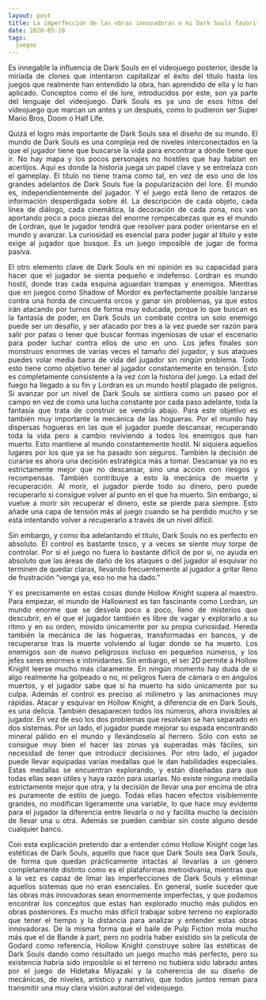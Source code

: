 ```yaml
---
layout: post
title: La imperfección de las obras innovadoras o mi Dark Souls favorito es Hollow Knight
date: 2020-05-10
tags:
  juegos
---
```

<p style='text-align: justify;'>Es innegable la influencia de Dark Souls en el videojuego posterior, desde la miríada de clones que intentaron capitalizar el éxito del título hasta los juegos que realmente han entendido la obra, han aprendido de ella y lo han aplicado. Conceptos como el de lore, introducidos por este, son ya parte del lenguaje del videojuego. Dark Souls es ya uno de esos hitos del videojuego que marcan un antes y un después, como lo pudieron ser Super Mario Bros, Doom o Half Life.</p>

<p style='text-align: justify;'>Quizá el logro más importante de Dark Souls sea el diseño de su mundo. El mundo de Dark Souls es una compleja red de niveles interconectados en la que el jugador tiene que buscarse la vida para encontrar a dónde tiene que ir. No hay mapa y los pocos personajes no hostiles que hay hablan en acertijos. Aquí es donde la historia juega un papel clave y se entrelaza con el gameplay. El título no tiene trama como tal, en vez de eso uno de los grandes adelantos de Dark Souls fue la popularización del lore. El mundo es, independientemente del jugador. Y el juego está lleno de retazos de información desperdigada sobre él. La descripción de cada objeto, cada línea de diálogo, cada cinemática, la decoración de cada zona, nos van aportando poco a poco piezas del enorme rompecabezas que es el mundo de Lordran, que le jugador tendrá que resolver para poder orientarse en el mundo y avanzar. La curiosidad es esencial para poder jugar al título y este exige al jugador que busque. Es un juego imposible de jugar de forma pasiva.</p>

<p style='text-align: justify;'>El otro elemento clave de Dark Souls en mi opinión es su capacidad para hacer que el jugador se sienta pequeño e indefenso. Lordran es mundo hostil, donde tras cada esquina aguardan trampas y enemigos. Mientras que en juegos como Shadow of Mordor es perfectamente posible lanzarse contra una horda de cincuenta orcos y ganar sin problemas, ya que estos irán atacando por turnos de forma muy educada, porque lo que buscan es la fantasía de poder, en Dark Souls un combate contra un solo enemigo puede ser un desafío, y ser atacado por tres a la vez puede ser razón para salir por patas o tener que buscar formas ingeniosas de usar el escenario para poder luchar contra ellos de uno en uno. Los jefes finales son monstruos enormes de varias veces el tamaño del jugador, y sus ataques puedes volar media barra de vida del jugador sin ningún problema. Todo esto tiene como objetivo tener al jugador constantemente en tensión. Esto es completamente consistente a la vez con la historia del juego. La edad del fuego ha llegado a su fin y Lordran es un mundo hostil plagado de peligros. Si avanzar por un nivel de Dark Souls se sintiera como un paseo por el campo en vez de como una lucha constante por cada paso adelante, toda la fantasía que trata de construir se vendría abajo. Para este objetivo es también muy importante la mecánica de las hogueras. Por el mundo hay dispersas hogueras en las que el jugador puede descansar, recuperando toda la vida pero a cambio reviviendo a todos los enemigos que han muerto. Esto mantiene al mundo constantemente hostil. Ni siquiera aquellos lugares por los que ya se ha pasado son seguros. También la decisión de curarse es ahora una decisión estratégica más a tomar. Descansar ya no es estrictamente mejor que no descansar, sino una acción con riesgos y recompensas. También contribuye a esto la mecánica de muerte y recuperación. Al morir, el jugador pierde todo su dinero, pero puede recuperarlo si consigue volver al punto en el que ha muerto. Sin embargo, si vuelve a morir sin recuperar el dinero, este se pierde para siempre. Esto añade una capa de tensión más al juego cuando se ha perdido mucho y se está intentando volver a recuperarlo a través de un nivel difícil.</p>

<p style='text-align: justify;'>Sin embargo, y como iba adelantando el título, Dark Souls no es perfecto en absoluto. El control es bastante tosco, y a veces se siente muy torpe de controlar. Por si el juego no fuera lo bastante difícil de por sí, no ayuda en absoluto que las áreas de daño de los ataques o del jugador al esquivar no terminen de quedar claras, llevando frecuentemente al jugador a gritar lleno de frustración “venga ya, eso no me ha dado.”</p>

<p style='text-align: justify;'>Y es precisamente en estas cosas donde Hollow Knight supera al maestro. Para empezar, el mundo de Hallownest es tan fascinante como Lordran, un mundo enorme que se desvela poco a poco, lleno de misterios que descubrir, en el que el jugador también es libre de vagar y explorarlo a su ritmo y en su orden, movido únicamente por su propia curiosidad. Hereda también la mecánica de las hogueras, transformadas en bancos, y de recuperarse tras la muerte volviendo al lugar donde se ha muerto. Los enemigos son de nuevo peligrosos incluso en pequeños números, y los jefes seres enormes e intimidantes. Sin embargo, el ser 2D permite a Hollow Knight leerse mucho más claramente. En ningún momento hay duda de si algo realmente ha golpeado o no, ni peligros fuera de cámara o en ángulos muertos, y el jugador sabe que si ha muerto ha sido únicamente por su culpa. Además el control es preciso al milímetro y las animaciones muy rápidas. Atacar y esquivar en Hollow Knight, a diferencia de en Dark Souls, es una delicia. También desaparecen todos los números, ahora invisibles al jugador. En vez de eso los dos problemas que resolvían se han separado en dos sistemas. Por un lado, el jugador puede mejorar su espada encontrando mineral pálido en el mundo y llevándoselo al herrero. Sólo con esto se consigue muy bien el hacer las zonas ya superadas más fáciles, sin necesidad de tener que introducir decisiones. Por otro lado, el jugador puede llevar equipadas varias medallas que le dan habilidades especiales. Estas medallas se encuentran explorando, y están diseñadas para que todas ellas sean útiles y haya razón para usarlas. No existe ninguna medalla estrictamente mejor que otra, y la decisión de llevar una por encima de otra es puramente de estilo de juego. Todas ellas hacen efectos visiblemente grandes, no modifican ligeramente una variable, lo que hace muy evidente para el jugador la diferencia entre llevarla o no y facilita mucho la decisión de llevar una u otra. Además se pueden cambiar sin coste alguno desde cualquier banco.</p>

<p style='text-align: justify;'>Con esta explicación pretendo dar a entender cómo Hollow Knight coge las estéticas de Dark Souls, aquello que hace que Dark Souls sea Dark Souls, de forma que quedan prácticamente intactas al llevarlas a un género completamente distinto como es el plataformas metroidvania, mientras que a la vez es capaz de limar las imperfecciones de Dark Souls y eliminar aquellos sistemas que no eran esenciales. En general, suele suceder que las obras más innovadoras sean enormemente imperfectas, y que podamos encontrar los conceptos que estas han explorado mucho más pulidos en obras posteriores. Es mucho más difícil trabajar sobre terreno no explorado que tener el tiempo y la distancia para analizar y entender estas obras innovadoras. De la misma forma que el baile de Pulp Fiction mola mucho más que el de Bande à part, pero no podría haber existido sin la película de Godard como referencia, Hollow Knight construye sobre las estéticas de Dark Souls dando como resultado un juego mucho más perfecto, pero su existencia habría sido imposible si el terreno no hubiera sido labrado antes por el juego de Hidetaka Miyazaki y  la coherencia de su diseño de mecánicas, de niveles, artístico y narrativo, que todos juntos reman para transmitir una muy clara visión autoral del videojuego.</p>